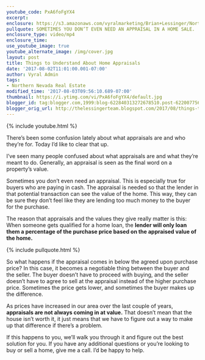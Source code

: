 ```yaml
---
youtube_code: PxA6foFgYX4
excerpt:
enclosure: https://s3.amazonaws.com/vyralmarketing/Brian+Lessinger/Northern+Nevada+Real+Estate-+Things+to+Understand+About+Home+Appraisals.mp4
pullquote: SOMETIMES YOU DON’T EVEN NEED AN APPRAISAL IN A HOME SALE.
enclosure_type: video/mp4
enclosure_time:
use_youtube_image: true
youtube_alternate_image: /img/cover.jpg
layout: post
title: Things to Understand About Home Appraisals
date: '2017-08-02T11:01:00.001-07:00'
author: Vyral Admin
tags:
- Northern Nevada Real Estate
modified_time: '2017-08-03T09:56:10.689-07:00'
thumbnail: https://i.ytimg.com/vi/PxA6foFgYX4/default.jpg
blogger_id: tag:blogger.com,1999:blog-622840313272678510.post-6220077566222206110
blogger_orig_url: http://thelessingerteam.blogspot.com/2017/08/things-to-understand-about-home.html
---
```

{% include youtube.html %}

There’s been some confusion lately about what appraisals are and who they’re for. Today I’d like to clear that up.

I’ve seen many people confused about what appraisals are and what they’re meant to do. Generally, an appraisal is seen as the final word on a property’s value.

Sometimes you don’t even need an appraisal. This is especially true for buyers who are paying in cash. The appraisal is needed so that the lender in that potential transaction can see the value of the home. This way, they can be sure they don’t feel like they are lending too much money to the buyer for the purchase.

The reason that appraisals and the values they give really matter is this: When someone gets qualified for a home loan, the **lender will only loan them a percentage of the purchase price based on the appraised value of the home.**

{% include pullquote.html %}

So what happens if the appraisal comes in below the agreed upon purchase price? In this case, it becomes a negotiable thing between the buyer and the seller. The buyer doesn’t have to proceed with buying, and the seller doesn’t have to agree to sell at the appraisal instead of the higher purchase price. Sometimes the price gets lower, and sometimes the buyer makes up the difference.

As prices have increased in our area over the last couple of years, **appraisals are not always coming in at value.** That doesn’t mean that the house isn’t worth it, it just means that we have to figure out a way to make up that difference if there’s a problem.

If this happens to you, we’ll walk you through it and figure out the best solution for you. If you have any additional questions or you’re looking to buy or sell a home, give me a call. I’d be happy to help.
